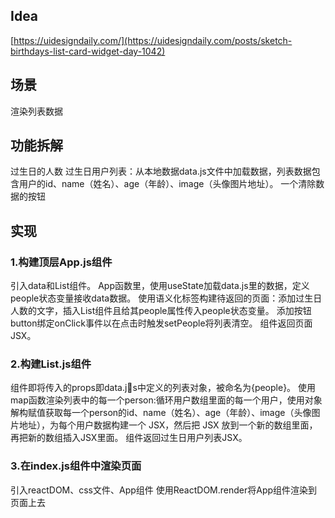 ## Idea

[https://uidesigndaily.com/](https://uidesigndaily.com/posts/sketch-birthdays-list-card-widget-day-1042)

## 场景
渲染列表数据

## 功能拆解
过生日的人数
过生日用户列表：从本地数据data.js文件中加载数据，列表数据包含用户的id、name（姓名）、age（年龄）、image（头像图片地址）。
一个清除数据的按钮

## 实现
### 1.构建顶层App.js组件
引入data和List组件。
App函数里，使用useState加载data.js里的数据，定义people状态变量接收data数据。
使用语义化标签构建待返回的页面：添加过生日人数的文字，插入List组件且给其people属性传入people状态变量。
添加按钮button绑定onClick事件以在点击时触发setPeople将列表清空。
组件返回页面JSX。

### 2.构建List.js组件
组件即将传入的props即data.js中定义的列表对象，被命名为{people}。
使用map函数渲染列表中的每一个person:循环用户数组里面的每一个用户，使用对象解构赋值获取每一个person的id、name（姓名）、age（年龄）、image（头像图片地址），为每个用户数据构建一个 JSX，然后把 JSX 放到一个新的数组里面，再把新的数组插入JSX里面。
组件返回过生日用户列表JSX。

### 3.在index.js组件中渲染页面
引入reactDOM、css文件、App组件
使用ReactDOM.render将App组件渲染到页面上去